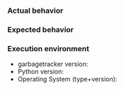 ### Actual behavior


### Expected behavior


### Execution environment

* garbagetracker version:
* Python version:
* Operating System (type+version):
